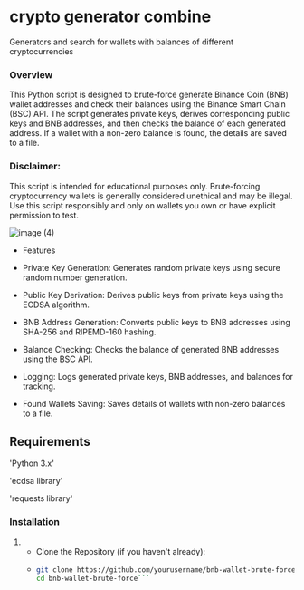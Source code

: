 # crypto generator combine
Generators and search for wallets with balances of different cryptocurrencies 

### Overview
This Python script is designed to brute-force generate Binance Coin (BNB) wallet addresses and check their balances using the Binance Smart Chain (BSC) API. The script generates private keys, derives corresponding public keys and BNB addresses, and then checks the balance of each generated address. If a wallet with a non-zero balance is found, the details are saved to a file.

### Disclaimer: 
This script is intended for educational purposes only. Brute-forcing cryptocurrency wallets is generally considered unethical and may be illegal. Use this script responsibly and only on wallets you own or have explicit permission to test.

![image (4)](https://github.com/user-attachments/assets/e2fb5a4b-a7ff-4c3d-8ce0-bd16f3400b37)

- Features
- Private Key Generation: Generates random private keys using secure random number generation.

- Public Key Derivation: Derives public keys from private keys using the ECDSA algorithm.

- BNB Address Generation: Converts public keys to BNB addresses using SHA-256 and RIPEMD-160 hashing.

- Balance Checking: Checks the balance of generated BNB addresses using the BSC API.

- Logging: Logs generated private keys, BNB addresses, and balances for tracking.

- Found Wallets Saving: Saves details of wallets with non-zero balances to a file.

## Requirements
'Python 3.x'

'ecdsa library'

'requests library'

### Installation
1. - Clone the Repository (if you haven't already):
   - ```bash
     git clone https://github.com/yourusername/bnb-wallet-brute-force.git
     cd bnb-wallet-brute-force```
